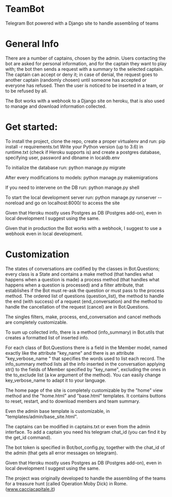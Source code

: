 # TeamBot
Telegram Bot powered with a Django site to handle assembling of teams

# General Info 
There are a number of captains, chosen by the admin.
Users contacting the bot are asked for personal information,
and for the captain they want to play with; the bot then sends
a request with a summary to the selected captain.
The captain can accept or deny it; in case of denial,
the request goes to another captain (randomly chosen) until
someone has accepted or everyone has refused.
Then the user is noticed to be inserted in a team, or to be
refused by all.

The Bot works with a webhook to a Django site on heroku,
that is also used to manage and download information collected.

# Get started:
To install the project, clone the repo, create a proper virtualenv and 
run: pip install -r requirements.txt
Write your Python version (up to 3.6) in runtime.txt (check if Heroku supports is) and create
a postgres database, specifying user, password and dbname in localdb.env

To initialize the database run: python manage.py migrate

After every modifications to models: python manage.py makemigrations

If you need to intervene on the DB run: python manage.py shell

To start the local development server run:
python manage.py runserver --noreload
and go on localhost:8000/ to access the site

Given that Heroku mostly uses Postgres as DB (Postgres add-on), even
in local development I suggest using the same.

Given that in production the Bot works with a webhook,
I suggest to use a webhook even in local development.

# Customization
The states of conversations are codified by the classes in Bot.Questions; every class is a State and contains a make method (that handles what happens when a question is made) a process method (that handles what happens when a question is processed) and a filter attribute, that establishes if the Bot must re-ask the question or must pass to the process method.
The ordered list of questions (question_list), the method to handle the end (with success) of a request (end_conversation) and the method to handle the cancellation of the request (cancel) are in Bot.Questions.

The singles filters, make, process, end_conversation and cancel methods are completely customizable.

To sum up collected info, there is a method (info_summary) in Bot.utils that creates a formatted list of inserted info.

For each class of Bot.Questions there is a field in the Member model, named exactly like the attribute "key_name" and there is an attribute "key_verbose_name " that specifies the words used to list each record.
The info_summary method lists all the info inserted in the conversation applying str() to the fields of Member specified by "key_name", excluding the ones in the to_exclude list (a kw argument of the method).
You can easily change key_verbose_name to adapt it to your language.

The home page of the site is completely customizable by the "home" view method and the "home.html" and "base.html" templates. It contains buttons to reset, restart, and to download members and team summary.

Even the admin base template is customizable, in "templates/admin/base_site.html".

The captains can be modified in captains.txt or even from the admin interface.
To add a captain you need his telegram chat_id (you can find it by the get_id command).

The bot token is specified in Bot/bot_config.py, together with the chat_id of the admin (that gets all error messages on telegram).

Given that Heroku mostly uses Postgres as DB (Postgres add-on), even in local development I suggest using the same.
 
The project was originally developed to handle
the assembling of the teams for a treasure hunt 
(called Operation Moby Dick) in Rome.
(www.cacciacapitale.it)

